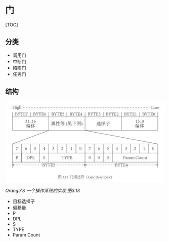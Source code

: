 # 门

[TOC]

## 分类

- 调用门
- 中断门
- 陷阱门
- 任务门

## 结构

![gate-descriptor](./images/gate-descriptor.png)

_Orange'S 一个操作系统的实现 图3.13_

- 目标选择子
- 偏移量
- P
- DPL
- S
- TYPE
- Param Count

